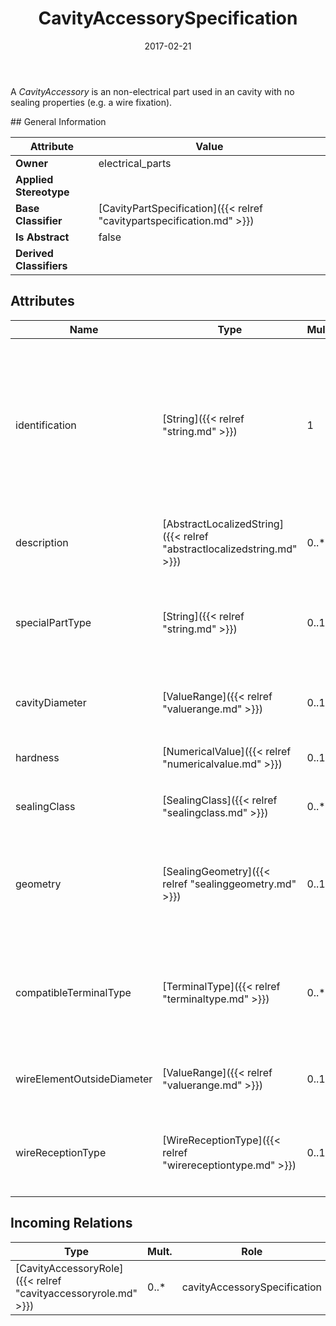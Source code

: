 ﻿---
title: CavityAccessorySpecification
toc: false
type: specs
date: "2017-02-21"
draft: false
specification: VEC
version: 1.1.3
documentType: "Recommendation"
elementType: Class
classes:
  - CavityAccessorySpecification
menu_name: vec-1.1.3
---
<p> A <i>CavityAccessory</i> is an non-electrical part used in an cavity with no sealing properties (e.g. a wire fixation).        </p>
## General Information

| Attribute               | Value |
|-------------------------|-------|
| **Owner**               | electrical_parts |
| **Applied Stereotype**  |   |
| **Base Classifier**     | [CavityPartSpecification]({{< relref "cavitypartspecification.md" >}})<br/>  |
| **Is Abstract**         | false |
| **Derived Classifiers** |   |

## Attributes
|  Name  |  Type  |  Mult.  |  Description  |  Owning Classifier  |
|--------|--------|---------|---------------|--------------|
|identification | [String]({{< relref "string.md" >}}) | 1 | <p> Specifies a unique identification of the specification. The identification is guaranteed to be unique within the document containing the specification. Over all VEC-documents a Specification-instance can be trusted to be identical if the DocumentVersion-instance is the same (see DocumentVersion) and the identification of the Specification is the same.      </p> | [Specification]({{< relref "specification.md" >}}) |
|description | [AbstractLocalizedString]({{< relref "abstractlocalizedstring.md" >}}) | 0..* | <p> Specifies additional, human readable information about the specification.      </p> | [Specification]({{< relref "specification.md" >}}) |
|specialPartType | [String]({{< relref "string.md" >}}) | 0..1 | <p>The specialPartType allows the specification of subclassifications for a PartOrUsageRelatedSpecification (e.g. different types of connector housings).  </p> | [PartOrUsageRelatedSpecification]({{< relref "partorusagerelatedspecification.md" >}}) |
|cavityDiameter | [ValueRange]({{< relref "valuerange.md" >}}) | 0..1 | <p> Specifies a range of valid cavity diameters to which the cavity seal fits.      </p> | [CavityPartSpecification]({{< relref "cavitypartspecification.md" >}}) |
|hardness | [NumericalValue]({{< relref "numericalvalue.md" >}}) | 0..1 | <p>Specifies the hardness of the cavity seal.  </p> | [CavityPartSpecification]({{< relref "cavitypartspecification.md" >}}) |
|sealingClass | [SealingClass]({{< relref "sealingclass.md" >}}) | 0..* | <p>Specifies the sealing class of the cavity seal. </p> | [CavityPartSpecification]({{< relref "cavitypartspecification.md" >}}) |
|geometry | [SealingGeometry]({{< relref "sealinggeometry.md" >}}) | 0..1 | <p> Defines the geometry of the cavity sealing.      </p>      <p> &#160;     </p>      <p> This attribute is defined as an OpenEnumeration.      </p> | [CavityPartSpecification]({{< relref "cavitypartspecification.md" >}}) |
|compatibleTerminalType | [TerminalType]({{< relref "terminaltype.md" >}}) | 0..* | <p> Defines a list of terminal types that are compatible to this CavitySealSpecification. This defines as well the compatible cavities, since a plug is normally used when no terminals are present.      </p> | [CavityPartSpecification]({{< relref "cavitypartspecification.md" >}}) |
|wireElementOutsideDiameter | [ValueRange]({{< relref "valuerange.md" >}}) | 0..1 | <p> Specifies a range of valid wire diameters to which the cavity accessory fits.      </p> | [CavityAccessorySpecification]({{< relref "cavityaccessoryspecification.md" >}}) |
|wireReceptionType | [WireReceptionType]({{< relref "wirereceptiontype.md" >}}) | 0..1 | <p> Specifies the wireReceptionType to which the cavity accessory fits. This should be an enumeration of values defined in a conformance class.      </p> | [CavityAccessorySpecification]({{< relref "cavityaccessoryspecification.md" >}}) |

##  Incoming Relations
|    Type  |   Mult.  |   Role    |   Mult.   |   Description  |
|----------|----------|-----------|-----------|----------------|
| [CavityAccessoryRole]({{< relref "cavityaccessoryrole.md" >}}) | 0..* | cavityAccessorySpecification | 1 |  |
